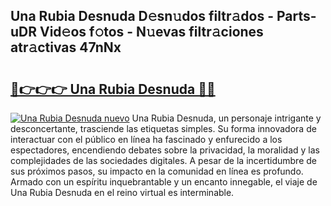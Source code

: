 ## Una Rubia Desnuda D𝚎sn𝚞dos filtr𝚊dos - Parts-uDR Vid𝚎os f𝚘tos - N𝚞evas filtr𝚊ciones atr𝚊ctivas 47nNx

# <h2><a href="http://mb7oo3.tromn.icu/?c=Una+Rubia+Desnuda">🔗👉👉👉 Una Rubia Desnuda 🔗🔗</a></h2>

[![Una Rubia Desnuda nuevo](https://i.imgur.com/pEAQMta.gif)](http://mb7oo3.tromn.icu/?c=Una+Rubia+Desnuda)
Una Rubia Desnuda, un personaje intrigante y desconcertante, trasciende las etiquetas simples. Su forma innovadora de interactuar con el público en línea ha fascinado y enfurecido a los espectadores, encendiendo debates sobre la privacidad, la moralidad y las complejidades de las sociedades digitales. A pesar de la incertidumbre de sus próximos pasos, su impacto en la comunidad en línea es profundo. Armado con un espíritu inquebrantable y un encanto innegable, el viaje de Una Rubia Desnuda en el reino virtual es interminable.
